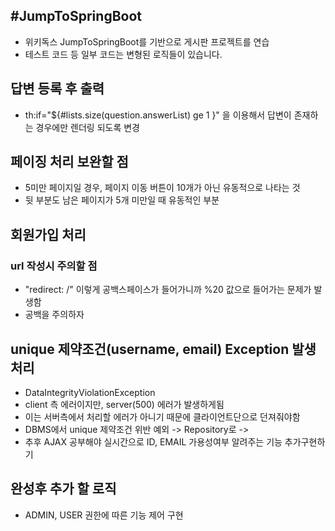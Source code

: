 #JumpToSpringBoot
---

- 위키독스 JumpToSpringBoot를 기반으로 게시판 프로젝트를 연습
- 테스트 코드 등 일부 코드는 변형된 로직들이 있습니다.



## 답변 등록 후 출력
- th:if="${#lists.size(question.answerList) ge 1 }" 을 이용해서 답변이 존재하는 경우에만 렌더링 되도록 변경


## 페이징 처리 보완할 점
- 5미만 페이지일 경우, 페이지 이동 버튼이 10개가 아닌 유동적으로 나타는 것
- 뒷 부분도 남은 페이지가 5개 미만일 때 유동적인 부분


## 회원가입 처리
### url 작성시 주의할 점
- "redirect: /" 이렇게 공백스페이스가 들어가니까 %20 값으로 들어가는 문제가 발생함
- 공백을 주의하자

## unique 제약조건(username, email) Exception 발생 처리
- DataIntegrityViolationException
- client 측 에러이지만, server(500) 에러가 발생하게됨
- 이는 서버측에서 처리할 에러가 아니기 때문에 클라이언트단으로 던져줘야함
- DBMS에서 unique 제약조건 위반 예외 -> Repository로 -> 
- 추후 AJAX 공부해야 실시간으로 ID, EMAIL 가용성여부 알려주는 기능 추가구현하기


## 완성후 추가 할 로직
- ADMIN, USER 권한에 따른 기능 제어 구현